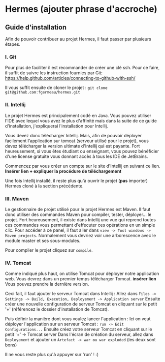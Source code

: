 # Hermes (**ajouter phrase d'accroche**)

## Guide d'installation

Afin de pouvoir contribuer au projet Hermes, il faut passer par plusieurs étapes.

### I. Git

Pour plus de faciliter il est recommander de créer une clé ssh.
Pour ce faire, il suffit de suivre les instruction fournies par Git: 
  https://help.github.com/articles/connecting-to-github-with-ssh/

Il vous suffit ensuite de cloner le projet :
  `git clone git@github.com:fgermeau/hermes.git`

### II. Intellij

Le projet Hermes est principalement codé en Java.
Vous pouvez utiliser l'IDE avec lequel vous avez le plus d'affinité mais dans la suite de ce guide d'installation, j'expliquerai l'installation pour Intellij.

Vous devez donc télécharger Intellij.
Mais, afin de pouvoir déployer facilement l'application sur tomcat (serveur utilisé pour le projet), vous devez télécharger la version ultimate d'Intellij qui est payante.
Fort heureusement, si vous êtes étudiant ou enseignant, vous pouvez bénéficier d'une license gratuite vous donnant accès à tous les IDE de JetBrains.

Commencez par vous créer un compte sur le site d'Intellij en suivant ce lien. **Insérer lien + expliquer la procédure de téléchargement**

Une fois Intellij installé, il reste plus qu'à ouvrir le projet (**pas** importer) Hermes cloné à la section précédente.

### III. Maven

Le gestionnaire de projet utilisé pour le projet Hermes est Maven. Il faut donc utiliser des commandes Maven pour compiler, tester, déployer... le projet.
Fort heureusement, il existe dans Intellij une vue qui reprend toutes ces commandes vous permettant d'effecuter ces opérations en un simple clic.
Pour accéder à ce panel, il faut aller dans `view -> Tool windows -> Maven projects`. Normalement vous devriez voir une arborescence avec le module master et ses sous-modules.

Pour compiler le projet cliquez sur `compile`.

### IV. Tomcat

Comme indiqué plus haut, on utilise Tomcat pour déployer notre application web.
Vous devrez dans un premier temps télécharger Tomcat. **insérer lien**
Vous pouvez prendre la dernière version.

Ceci fait, il faut ajouter le serveur Tomcat dans Intellij :
  Allez dans `Files -> Settings -> Build, Execution, Deployement -> Application server`
  Ensuite créer une nouvelle configuration de serveur Tomcat en cliquant sur le petit '+' (référencez le dossier d'installation de Tomcat).

Puis définir la manière dont vous voulez lancer l'application :
  Ici on veut déployer l'application sur un serveur Tomcat : `run -> Edit Configurations...`
  Ensuite créez votre serveur Tomcat en cliquant sur le petit '+' -> Tomcat server
  Dans l'écran de création du serveur, allez dans `Deployement` et ajouter un `Artefact -> war ou war exploded` (les deux sont bons)

Il ne vous reste plus qu'à appuyer sur 'run' ! :)
